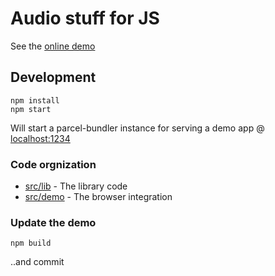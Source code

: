 # Audio stuff for JS

See the [online demo](https://villhei.github.io/chords)

## Development

```
npm install
npm start
```

Will start a parcel-bundler instance for serving a demo app @ [localhost:1234](http://localhost:1234)

### Code orgnization

- [src/lib](./src/lib) - The library code
- [src/demo](./src/demo) - The browser integration

### Update the demo

```
npm build
```

..and commit
